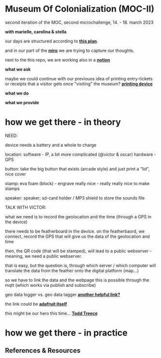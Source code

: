 # Museum Of Colonialization (MOC-II)
second iteration of the MOC, second microchallenge, 14. - 18. march 2023

**with marielle, carolina & stella**

our days are structured according to **[this plan](https://fablabbcn-projects.gitlab.io/learning/educational-docs/challenge/c_2/)**.

and in our part of the **[miro](https://miro.com/app/board/uXjVMeaB6bc=/)** we are trying to capture our thoughts.

next to the this repo, we are working also in a **[notion](https://hickory-polonium-fd1.notion.site/Marielle-Stella-Carolina-MDEF-22-23-34fdfc848ec44d93bae61fdf263d6c88)**



**what we ask**

maybe we could continue with our previouos idea of printing entry-tickets or receipts that a visitor gets once "visiting" the museum? **[printing device](https://www.google.com/search?q=bricogeek+impresora+termica&source=lmns&bih=712&biw=1312&client=firefox-b-d&hl=en&sa=X&ved=2ahUKEwip7Jynq9v9AhVwpycCHcn8B5EQ_AUoAHoECAEQAA)**

**what we do** 

**what we provide** 


# how we get there - in theory

NEED:

device needs a battery and a whole to charge

location:
software - IP, a bit more complicated (@victor & oscar)
hardware - GPS

button:
take the big button that exists (arcade style) and just print a "lid", nice cover

stamp:
eva foam (block) - engrave really nice - really really nice to make stamps

speaker:
speaker;  sd-card holder / MP3 shield to store the sounds file


TALK WITH VICTOR:

what we need is to record the geolocation and the time (through a GPS in the device)

there needs to be featherboard in the device. on the featherbaord, we connect, record the GPS that will give us the data of the geolocation and time

then, the QR code (that will be stamped), will lead to a public webserver - meaning, we need a public webserver.

that is easy, but the question is, through which server / which computer will translate the data from the feather onto the digital platform (map...)

so we have to link the data and the webpage
this is possible through the mqtt (which works via publish and subscribe)

geo data logger vs. geo data tagger **[another helpful link?](https://www.instructables.com/Geo-Data-Logger-ArduinoGPSSDAccelerometer-to-l/)**

the link could be **[adafruit itself](https://learn.adafruit.com/welcome-to-adafruit-io/what-is-adafruit-io)**

this might be our hero this time... **[Todd Treece](https://cdn-learn.adafruit.com/downloads/pdf/adafruit-io-basics-gps.pdf)**


# how we get there - in practice



## References & Resources
